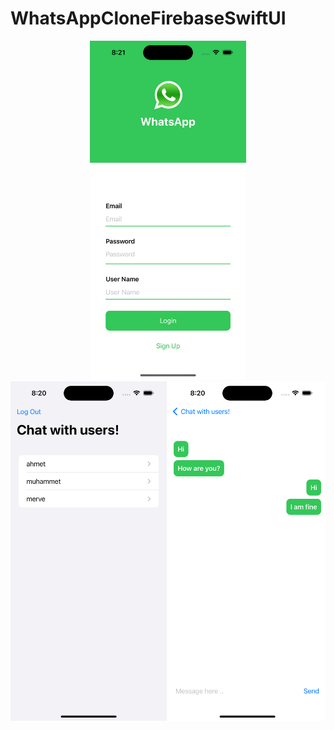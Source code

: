 # WhatsAppCloneFirebaseSwiftUI

<p align="center">
  <img src="./WhatsAppCloneSwiftUI/images/main.png" width="250" hspace="20"/>
  <img src="./WhatsAppCloneSwiftUI/images/chat.png" width="250"/> 
  <img src="./WhatsAppCloneSwiftUI/images/message.png" width="250"/> 
</p>
